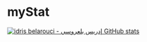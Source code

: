 # myStat
[![idris belarouci - إدريس بلعروسي GitHub stats](https://github-readme-stats.vercel.app/api?username=ibelarouci)](https://github.com/ibelarouci/github-readme-stats)
